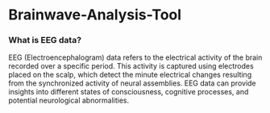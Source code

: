 # Brainwave-Analysis-Tool

### What is EEG data?
EEG (Electroencephalogram) data refers to the electrical activity of the brain recorded over a specific period. This activity is captured using electrodes placed on the scalp, which detect the minute electrical changes resulting from the synchronized activity of neural assemblies. EEG data can provide insights into different states of consciousness, cognitive processes, and potential neurological abnormalities.
